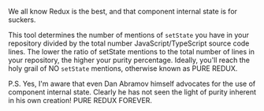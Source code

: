 We all know Redux is the best, and that component internal state is for suckers.

This tool determines the number of mentions of `setState` you have in your repository divided by the total number JavaScript/TypeScript source code lines. The lower the ratio of setState mentions to the total number of lines in your repository, the higher your purity percentage. Ideally, you'll reach the holy grail of NO `setState` mentions, otherwise known as PURE REDUX.

P.S. Yes, I'm aware that even Dan Abramov himself advocates for the use of component internal state. Clearly he has not seen the light of purity inherent in his own creation! PURE REDUX FOREVER.